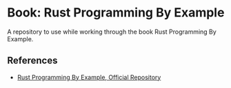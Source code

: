 # Book: Rust Programming By Example

A repository to use while working through the book Rust Programming By Example.

## References

- [Rust Programming By Example, Official Repository][book-official-repo]

[book-official-repo]: https://github.com/PacktPublishing/Rust-Programming-By-Example

